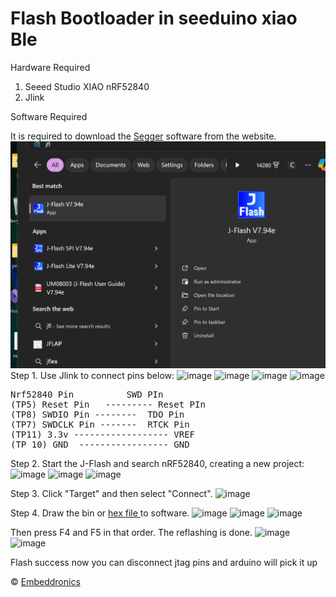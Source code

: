 # Flash Bootloader in seeduino xiao Ble 

Hardware Required

1. Seeed Studio XIAO nRF52840
2. Jlink

Software Required

It is required to download the <a href="https://www.segger.com/downloads/jlink/" target="_blank" rel="noopener noreferrer">Segger</a> software from the website.
![image](https://github.com/Embeddronics-ltd/Flashing-Bootloader-Xiao-BlE/blob/main/Screenshot%202024-04-16%20131451.png)
Step 1. Use Jlink to connect pins below:
![image](https://github.com/Embeddronics-ltd/xiaoblebootloader/assets/46509741/e503822b-7fe8-4379-86ed-82a7f034a2d2)
![image](https://github.com/Embeddronics-ltd/Flashing-Bootloader-Xiao-BlE/assets/46509741/d9331cde-11f3-478e-85b4-8a33ca1b2a0b)
![image](https://github.com/Embeddronics-ltd/Flashing-Bootloader-Xiao-BlE/assets/46509741/ca779767-a386-4198-a1a4-db977ce1bde2)
![image](https://github.com/Embeddronics-ltd/Flashing-Bootloader-Xiao-BlE/assets/46509741/9997144f-b4b0-49f8-882a-7e3868d3ff5f)
<div>
<pre>
Nrf52840 Pin          SWD PIn
(TP5) Reset Pin   --------- Reset PIn 
(TP8) SWDIO Pin --------  TDO Pin
(TP7) SWDCLK Pin -------  RTCK Pin 
(TP11) 3.3v ------------------ VREF 
(TP 10) GND  ----------------- GND 
</pre>
</div>



Step 2. Start the J-Flash and search nRF52840, creating a new project:
![image](https://github.com/Embeddronics-ltd/Flashing-Bootloader-Xiao-BlE/assets/46509741/affd0f12-77d9-43f0-8f81-b7111e4b45f6)
![image](https://github.com/Embeddronics-ltd/Flashing-Bootloader-Xiao-BlE/assets/46509741/6d874d10-e791-4111-9e7a-0edc1129ea55)
![image](https://github.com/Embeddronics-ltd/Flashing-Bootloader-Xiao-BlE/assets/46509741/0809b48d-7646-4906-bfcd-97dbd2147437)


Step 3. Click "Target" and then select "Connect".
![image](https://github.com/Embeddronics-ltd/xiaoblebootloader/assets/46509741/0ee9d755-9b52-4668-b27e-4ee7660cdd94)

Step 4. Draw the bin or <a href="https://github.com/Embeddronics-ltd/xiaoblebootloader/blob/main/Seeed_XIAO_nRF52840_Sense_bootloader-0.6.1_s140_7.3.0.hex" target="_blank" rel="noopener noreferrer">hex file </a> to software. 
![image](https://github.com/Embeddronics-ltd/Flashing-Bootloader-Xiao-BlE/assets/46509741/feec2cff-8ed9-4cf8-9787-a429d3ad1619)
![image](https://github.com/Embeddronics-ltd/Flashing-Bootloader-Xiao-BlE/assets/46509741/122f060a-36f7-42fa-842e-6aa6673a5e1a)
![image](https://github.com/Embeddronics-ltd/Flashing-Bootloader-Xiao-BlE/assets/46509741/dc872e5c-1d6d-4c69-b43a-7e5efa612edb)




Then press F4 and F5 in that order. The reflashing is done.
![image](https://github.com/Embeddronics-ltd/Flashing-Bootloader-Xiao-BlE/assets/46509741/b7a91537-a968-4b94-93de-bd2836067a66)
![image](https://github.com/Embeddronics-ltd/Flashing-Bootloader-Xiao-BlE/assets/46509741/8657fe18-a2c7-4323-b70a-e26f318ceeef)

Flash success now you can disconnect jtag pins and arduino will pick it up 

&copy; [Embeddronics](https://www.embeddronics.com/)
